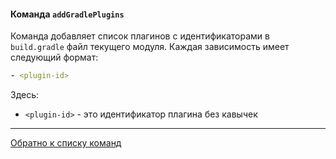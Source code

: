 #### Команда `addGradlePlugins`

Команда добавляет список плагинов с идентификаторами в `build.gradle` файл текущего модуля.
Каждая зависимость имеет следующий формат:

```yaml
- <plugin-id>
```

Здесь:

- `<plugin-id>` - это идентификатор плагина без кавычек

--- 

[Обратно к списку команд](../RECIPE.md)
